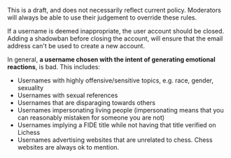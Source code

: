 This is a draft, and does not necessarily reflect current policy. Moderators will always be able to use their judgement to override these rules.

If a username is deemed inappropriate, the user account should be closed. Adding a shadowban before closing the account, will ensure that the email address can't be used to create a new account.

In general, **a username chosen with the intent of generating emotional reactions**, is bad. This includes:

* Usernames with highly offensive/sensitive topics, e.g. race, gender, sexuality
* Usernames with sexual references
* Usernames that are disparaging towards others
* Usernames impersonating living people (impersonating means that you can reasonably mistaken for someone you are not)
* Usernames implying a FIDE title while not having that title verified on Lichess
* Usernames advertising websites that are unrelated to chess. Chess websites are always ok to mention.